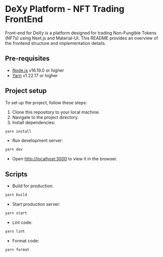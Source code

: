 # DeXy Platform - NFT Trading FrontEnd

Front-end for DeXy is a platform designed for trading Non-Fungible Tokens (NFTs) using Next.js and Material-UI. This README provides an overview of the frontend structure and implementation details.

## Pre-requisites

- [Node.js](https://nodejs.org/en/) v16.19.0 or higher
- [Yarn](https://yarnpkg.com/) v1.22.17 or higher

## Project setup

To set up the project, follow these steps:

1. Clone this repository to your local machine.
2. Navigate to the project directory.
3. Install dependencies:

```bash
yarn install
```

- Run development server:

```bash
yarn dev
```

- Open [http://localhost:3000](http://localhost:3000) to view it in the browser.

## Scripts

- Build for production:

```bash
yarn build
```

- Start production server:

```bash
yarn start
```

- Lint code:

```bash
yarn lint
```

- Format code:

```bash
yarn format
```

